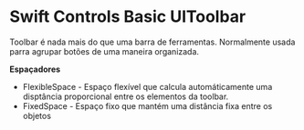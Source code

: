 # Swift Controls Basic UIToolbar

Toolbar é nada mais do que uma barra de ferramentas. Normalmente usada parra agrupar botões de uma maneira organizada.

**Espaçadores**
    

 - FlexibleSpace - Espaço flexível que calcula automáticamente uma
   disptância proporcional entre os elementos da toolbar.
 - FixedSpace - Espaço fixo que mantém uma distância fixa entre os objetos

